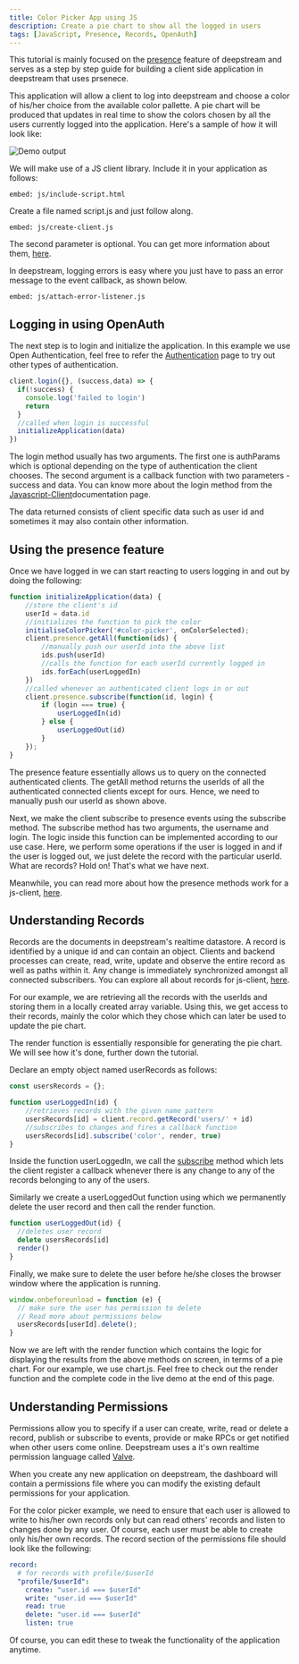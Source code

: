```yaml
---
title: Color Picker App using JS
description: Create a pie chart to show all the logged in users
tags: [JavaScript, Presence, Records, OpenAuth]
---
```


This tutorial is mainly focused on the [presence](/tutorials/core/presence/) feature of deepstream and serves as a step by step guide for building a client side application in deepstream that uses prsenece. 

This application will allow a client to log into deepstream and choose a color of his/her choice from the available color pallette. A pie chart will be produced that updates in real time to show the colors chosen by all the users currently logged into the application. Here's a sample of how it will look like:

![Demo output](newscreenrecordhalf.gif)

We will make use of a JS client library. Include it in your application as follows:

`embed: js/include-script.html`

Create a file named script.js and just follow along.

`embed: js/create-client.js`

The second parameter is optional. You can get more information about them, [here](/docs/client-js/options/).

In deepstream, logging errors is easy where you just have to pass an error message to the event callback, as shown below.

`embed: js/attach-error-listener.js`

## Logging in using OpenAuth

The next step is to login and initialize the application. In this example we use Open Authentication, feel free to refer the [Authentication](/docs/general/authentication/) page to try out other types of authentication.

```javascript
client.login({}, (success,data) => {
  if(!success) {
    console.log('failed to login')
    return
  }
  //called when login is successful
  initializeApplication(data)
})
```

The login method usually has two arguments. The first one is authParams which is optional depending on the type of authentication the client chooses. The second argument is a callback function with two parameters - success and data. You can know more about the login method from the [Javascript-Client](/docs/client-js/client/)documentation page.

The data returned consists of client specific data such as user id and sometimes it may also contain other information.

## Using the presence feature

Once we have logged in we can start reacting to users logging in and out by doing the following:

```js
function initializeApplication(data) {
    //store the client's id
    userId = data.id
    //initializes the function to pick the color
    initialiseColorPicker('#color-picker', onColorSelected);
    client.presence.getAll(function(ids) {
        //manually push our userId into the above list
        ids.push(userId)
        //calls the function for each userId currently logged in
        ids.forEach(userLoggedIn)
    })
    //called whenever an authenticated client logs in or out
    client.presence.subscribe(function(id, login) {
        if (login === true) {
            userLoggedIn(id)
        } else {
            userLoggedOut(id)
        }
    });
}
```
The presence feature essentially allows us to query on the connected authenticated clients. The getAll method returns the userIds of all the authenticated connected clients except for ours. Hence, we need to manually push our userId as shown above.

Next, we make the client subscribe to presence events using the subscribe method. The subscribe method has two arguments, the username and login. The logic inside this function can be implemented according to our use case. Here, we perform some operations if the user is logged in and if the user is logged out, we just delete the record with the particular userId. What are records? Hold on! That's what we have next.

Meanwhile, you can read more about how the presence methods work for a js-client, [here](/docs/client-js/presence/).

## Understanding Records

Records are the documents in deepstream's realtime datastore. A record is identified by a unique id and can contain an object. Clients and backend processes can create, read, write, update and observe the entire record as well as paths within it. Any change is immediately synchronized amongst all connected subscribers. You can explore all about records for js-client, [here](/docs/client-js/datasync-record/).

For our example, we are retrieving all the records with the userIds and storing them in a locally created array variable. Using this, we get access to their records, mainly the color which they chose which can later be used to update the pie chart.

The render function is essentially responsible for generating the pie chart. We will see how it's done, further down the tutorial.

Declare an empty object named userRecords as follows:

```javascript
const usersRecords = {};

function userLoggedIn(id) {
    //retrieves records with the given name pattern
    usersRecords[id] = client.record.getRecord('users/' + id)
    //subscribes to changes and fires a callback function
    usersRecords[id].subscribe('color', render, true)
}
```
Inside the function userLoggedIn, we call the [subscribe](/docs/client-js/datasync-record/#subscribe-path-callback-triggernow-) method which lets the client register a callback whenever there is any change to any of the records belonging to any of the users.

Similarly we create a userLoggedOut function using which we permanently delete the user record and then call the render function. 

```javascript
function userLoggedOut(id) {
  //deletes user record
  delete usersRecords[id]
  render()
}
```

Finally, we make sure to delete the user before he/she closes the browser window where the application is running.

```javascript
window.onbeforeunload = function (e) {
  // make sure the user has permission to delete
  // Read more about permissions below
  usersRecords[userId].delete();
}
```

Now we are left with the render function which contains the logic for displaying the results from the above methods on screen, in terms of a pie chart. For our example, we use chart.js. Feel free to check out the render function and the complete code in the live demo at the end of this page.

## Understanding Permissions

Permissions allow you to specify if a user can create, write, read or delete a record, publish or subscribe to events, provide or make RPCs or get notified when other users come online. Deepstream uses a it's own realtime permission language called [Valve](/docs/general/valve/). 

When you create any new application on deepstream, the dashboard will contain a permissions file where you can modify the existing default permissions for your application.

For the color picker example, we need to ensure that each user is allowed to write to his/her own records only but can read others' records and listen to changes done by any user. Of course, each user must be able to create only his/her own records. The record section of the permissions file should look like the following:

```yaml
record:
  # for records with profile/$userId
  "profile/$userId":
    create: "user.id === $userId"
    write: "user.id === $userId"
    read: true
    delete: "user.id === $userId"
    listen: true
```

Of course, you can edit these to tweak the functionality of the application anytime.
